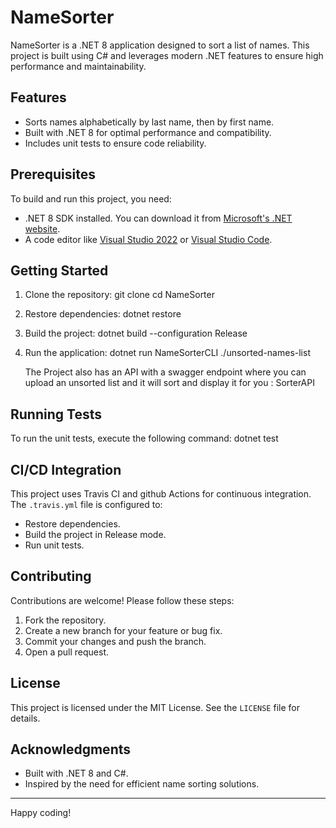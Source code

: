 # NameSorter

NameSorter is a .NET 8 application designed to sort a list of names. This project is built using C# and leverages modern .NET features to ensure high performance and maintainability.

## Features

- Sorts names alphabetically by last name, then by first name.
- Built with .NET 8 for optimal performance and compatibility.
- Includes unit tests to ensure code reliability.

## Prerequisites

To build and run this project, you need:

- .NET 8 SDK installed. You can download it from [Microsoft's .NET website](https://dotnet.microsoft.com/).
- A code editor like [Visual Studio 2022](https://visualstudio.microsoft.com/) or [Visual Studio Code](https://code.visualstudio.com/).

## Getting Started

1. Clone the repository:
git clone [<repository-url>](https://github.com/SiphosethuLokwe/NameSorter.git) cd NameSorter

2. Restore dependencies:
dotnet restore
   
3. Build the project:
   dotnet build --configuration Release
   
4. Run the application:
   dotnet run NameSorterCLI ./unsorted-names-list

   The Project also has an API with a swagger endpoint where you can upload an unsorted list and it will sort and display it for you : SorterAPI
   

## Running Tests

To run the unit tests, execute the following command:
dotnet test


## CI/CD Integration

This project uses Travis CI and github Actions for continuous integration. The `.travis.yml` file is configured to:

- Restore dependencies.
- Build the project in Release mode.
- Run unit tests.


## Contributing

Contributions are welcome! Please follow these steps:

1. Fork the repository.
2. Create a new branch for your feature or bug fix.
3. Commit your changes and push the branch.
4. Open a pull request.

## License

This project is licensed under the MIT License. See the `LICENSE` file for details.

## Acknowledgments

- Built with .NET 8 and C#.
- Inspired by the need for efficient name sorting solutions.

---

Happy coding!
